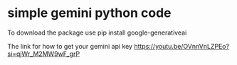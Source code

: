 # simple gemini python code

To download the package use pip install google-generativeai

The link for how to get your gemini api key https://youtu.be/OVnnVnLZPEo?si=qjWr_M2MW9wF_grP
